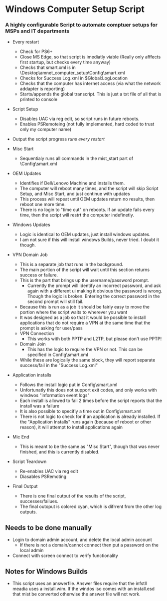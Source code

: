 # Windows Computer Setup Script
### A highly configurable Script to automate comptuer setups for MSPs and IT departments

* Every restart
	* Check for PS6+
	* Close MS Edge, so that script is imediatly viable (Really only afffects first startup, but checks every time anyway)
	* Checks that smart.xml is in \Desktop\amnet_computer_setup\Config\smart.xml
	* Checks for Success Log.xml in $Global:LogLocation
	* Checks that the computer has internet access (via what the network addapter is reporting)
	* Starts/appends the global transcript. This is just a txt file of all that is printed to console

* Script Setup
	* Disables UAC via reg edit, so script runs in future reboots.
	* Enables PSRemoteing (not fully implemented, hard coded to trust only my computer name)
* Output the script progress *runs every restart*
* Misc Start
	* Sequentialy runs all commands in the mist_start part of \Config\smart.xml
* OEM Updates
	* Identifies if Dell/Lenovo Machine and installs them.
	* The computer will reboot many times, and the script will skip Script Setup, and Misc Start, and just continue with updates
	* This process will repeat until OEM updates return no results, then reboot one more time.
	* There is no login to "time out" on reboots. If an update fails every time, then the script will restrt the computer indefinetly.
* Windows Updates
	* Logic is identical to OEM updates, just install windows updates.
	* I am not sure if this will install windows Builds, never tried. I doubt it though.
* VPN Domain Job
	* This is a separate job that runs in the background.
	* The main portion of the script will wait until this section returns success or failure.
	* This is the part that brings up the username/password prompt.
		* Currently the prompt will identify an incorrect password, and ask again with a different ui making it obvious the password is wrong. Though the logic is broken. Entering the correct password in the second prompt will still fail.
	* Because this is run as a job it should be fairly easy to move the portion where the script waits to wherever you want
	* It was designed as a job so that it would be possible to install applications that do not require a VPN at the same time that the prompt is asking for user/pass
	* VPN Connection
		* This works with both PPTP and L2TP, but please don't use PPTP!
	* Domain Join
		* This has the logic to require the VPN or not. This can be specified in Config\smart.xml
	* While these are logically the same block, they will report separate success/fail in the "Success Log.xml"
* Application installs
	* Follows the install logic put in Config\smart.xml
	* Unfortunatly this does not support exit codes, and only works with windwos "information event logs"
	* Each install is allowed to fail 2 times before the script reports that the install was a failure
	* It is also possible to specifiy a time out in Config\smart.xml
	* There is not logic to check for if an application is already installed. If the "Application Installs" runs again (because of reboot or other reason), it will attempt to install applications again
* Mic End
	* This is meant to be the same as "Misc Start", though that was never finished, and this is currently disabled.
* Script Teardown
	* Re-enables UAC via reg edit
	* Diasables PSRemoting
* Final Output
	* There is one final output of the results of the script, successes/failues.
	* The final outoput is colored cyan, which is difrrent from the other log outputs.

## Needs to be done manually
* Login to domain admin account, and delete the local admin account
	* If there is not a domain/cannot connect then put a password on the local admin
* Connect with screen connect to verify functionality

## Notes for Windows Builds
* This script uses an answerfile. Answer files require that the infstll meadia uses a install.wim. If the windos iso comes with an install.esd that mist be converted otherwise the answer file will not work.

